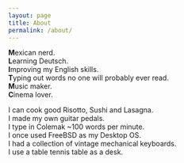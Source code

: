 ```yaml
---
layout: page
title: About
permalink: /about/
---
```


**M**exican nerd.\
**L**earning Deutsch.\
**I**mproving my English skills.\
**T**yping out words no one will probably ever read.\
**M**usic maker.\
**C**inema lover.

I can cook good Risotto, Sushi and Lasagna.\
I made my own guitar pedals.\
I type in Colemak ~100 words per minute.\
I once used FreeBSD as my Desktop OS.\
I had a collection of vintage mechanical keyboards.\
I use a table tennis table as a desk.
